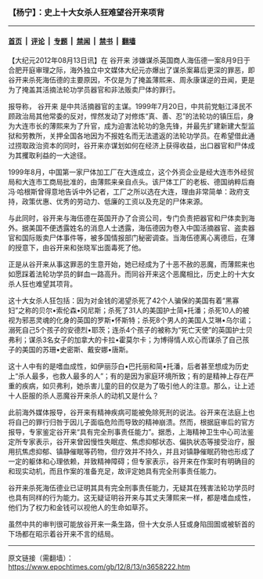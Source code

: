 ### 【杨宁】：史上十大女杀人狂难望谷开来项背

---

#### [首页](../../../..?n3658222) &nbsp;|&nbsp; [评论](../../../../../epoch-comment?n3658222) &nbsp;|&nbsp; [专题](../../../../../epoch-special?n3658222) &nbsp;|&nbsp; [禁闻](../../../../../epoch-news?n3658222) &nbsp;|&nbsp; [禁书](../../../../../books?n3658222) &nbsp;|&nbsp; [翻墙](https://github.com/gfw-breaker/nogfw/blob/master/README.md?n3658222)


<div class="post_content" id="artbody" itemprop="articleBody">
 <!-- article content begin -->
 <p>
  【大纪元2012年08月13日讯】在
  <ok href="https://www.epochtimes.com/gb/tag/%E8%B0%B7%E5%BC%80%E6%9D%A5.html">
   谷开来
  </ok>
  涉嫌谋杀英国商人海伍德一案8月9日于合肥开庭审理之际，海外独立中文媒体大纪元亦爆出了谋杀案幕后更深的罪恶，即谷开来杀死海伍德的主要原因，不仅是为了掩盖薄熙来、周永康谋逆的丑闻，更是为了掩盖其活摘法轮功学员器官和非法贩卖尸体的罪行。
 </p>
 <p>
  报导称，
  <ok href="https://www.epochtimes.com/gb/tag/%E8%B0%B7%E5%BC%80%E6%9D%A5.html">
   谷开来
  </ok>
  是中共活摘器官的主谋。1999年7月20日，中共前党魁江泽民不顾政治局其他常委的反对，悍然发动了对修炼“真、善、忍”的法轮功的镇压后，身为大连市长的薄熙来为了升官，成为迫害法轮功的急先锋，并最先扩建新建大型监狱和劳教所，关押全国各地因为不报姓名而无法遣返的法轮功学员。在希望借此通过捞取政治资本的同时，谷开来亦谋划如何在经济上获得收益，出口器官和尸体成为其攫取利益的一大途径。
 </p>
 <p>
  1999年8月，中国第一家尸体加工厂在大连成立，这个外资企业是经大连市外经贸局和大连市工商局批准的，由薄熙来亲自点头。该尸体工厂的老板、德国纳粹后裔冯‧哈根斯曾得意地告诉中外记者，工厂之所以选在大连，理由非常简单：政府支持，政策优惠、优秀的劳动力、低廉的工资以及充足的尸体来源。
 </p>
 <p>
  与此同时，谷开来与海伍德在英国开办了合资公司，专门负责把器官和尸体卖到海外。据美国不便透露姓名的消息人士透露，海伍德因为卷入中国活摘器官、盗卖器官和国际贩卖尸体事件等，被多国情报部门秘密调查。当海伍德离心离德后，在薄的授意下，由谷开来和张晓军出面毒死了他。
 </p>
 <p>
  正是从谷开来从事这罪恶的生意开始，她已经成为了十恶不赦的恶魔，而薄熙来也如愿踩着法轮功学员的鲜血一路高升。而同谷开来这个恶魔相比，历史上的十大女杀人狂也难望其项背。
 </p>
 <p>
  这十大女杀人狂包括：因为对金钱的渴望杀死了42个人骗保的美国有着“黑寡妇”之称的贝尔•索伦森•冈尼斯；杀死了31人的美国护士简•托潘；杀死10人的被视为邪恶灵魂的化身的英国的罗斯•怀斯特；杀死8个男人的美国人艾琳•乌尔诺；溺死自己5个孩子的安德烈•耶茨；连杀4个孩子的被称为“死亡天使”的英国护士贝弗利；谋杀3名女子的加拿大的卡拉•霍莫尔卡；为博得情人欢心而谋杀了自己孩子的美国的苏珊•史密斯、戴安娜•唐斯。
 </p>
 <p>
  这十人中有的是嗜血成性，如伊丽莎白•巴托丽和简•托潘，后者甚至想成为历史上“杀人最多，也救人最多的人”；有的是因为家庭环境所致；有的是精神上存在严重的疾病，如贝弗利，她杀害儿童的目的仅是为了吸引他人的注意。那么，让上述十人臣服的杀人恶魔谷开来杀人的动机又是什么？
 </p>
 <p>
  此前海外媒体报导，谷开来有精神疾病可能被免除死刑的说法。谷开来在法庭上也将自己的罪行归咎于因儿子面临危险而导致的精神崩溃。然而，根据庭审后的官方报导，专家鉴定谷开来“具有完全刑事责任能力”。据悉，上海精神卫生中心司法鉴定所专家表示，谷开来曾因慢性失眠症、焦虑抑郁状态、偏执状态等接受治疗，服用抗焦虑抑郁、镇静催眠等药物，但疗效并不持久，并且对镇静催眠药物也形成了一定的躯体和心理依赖，并致精神障碍；但专家表示，谷开来在作案时有明确目的和现实动机，而且作案的准备充足，故评定她具有完全刑事责任能力。
 </p>
 <p>
  谷开来杀死海伍德业已证明其具有完全刑事责任能力，无疑其在残害法轮功学员时也具有同样的行为能力。这无疑证明谷开来与其丈夫薄熙来一样，都是嗜血成性，他们为了权力和金钱可以视他人的生命如草芥。
 </p>
 <p>
  虽然中共的审判很可能放谷开来一条生路，但十大女杀人狂或身陷囹圄或被斩首的下场都在昭示着谷开来不言的结局。
 </p>
 <p>
  <!-- article content end -->
  <div id="below_article_ad">
  </div>
 </p>
</div>


---

原文链接（需翻墙）：https://www.epochtimes.com/gb/12/8/13/n3658222.htm